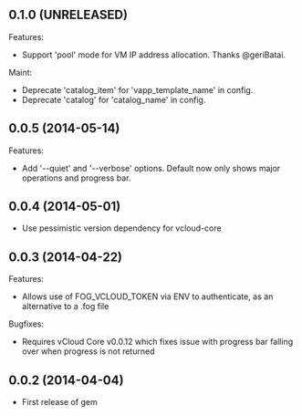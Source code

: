 ## 0.1.0 (UNRELEASED)

Features:

  - Support 'pool' mode for VM IP address allocation. Thanks @geriBatai.

Maint:

  - Deprecate 'catalog_item' for 'vapp_template_name' in config.
  - Deprecate 'catalog' for 'catalog_name' in config.

## 0.0.5 (2014-05-14)

Features:

- Add '--quiet' and '--verbose' options. Default now only shows major operations and progress bar.

## 0.0.4 (2014-05-01)

  - Use pessimistic version dependency for vcloud-core

## 0.0.3 (2014-04-22)

Features:

- Allows use of FOG_VCLOUD_TOKEN via ENV to authenticate, as an alternative to a .fog file

Bugfixes:

 - Requires vCloud Core v0.0.12 which fixes issue with progress bar falling over when progress is not returned

## 0.0.2 (2014-04-04)

  - First release of gem
